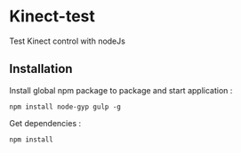 # Kinect-test
Test Kinect control with nodeJs

## Installation

Install global npm package to package and start application : 

`npm install node-gyp gulp -g`

Get dependencies : 

`npm install`

